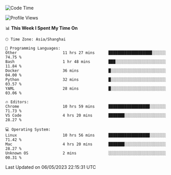 <!--START_SECTION:waka-->
![Code Time](http://img.shields.io/badge/Code%20Time-620%20hrs%2026%20mins-blue)

![Profile Views](http://img.shields.io/badge/Profile%20Views-3-blue)

📊 **This Week I Spent My Time On** 

```text
🕑︎ Time Zone: Asia/Shanghai

💬 Programming Languages: 
Other                    11 hrs 27 mins      ███████████████████░░░░░░   74.75 % 
Bash                     1 hr 48 mins        ███░░░░░░░░░░░░░░░░░░░░░░   11.84 % 
Docker                   36 mins             █░░░░░░░░░░░░░░░░░░░░░░░░   04.00 % 
Python                   32 mins             █░░░░░░░░░░░░░░░░░░░░░░░░   03.57 % 
YAML                     28 mins             █░░░░░░░░░░░░░░░░░░░░░░░░   03.06 % 

🔥 Editors: 
Chrome                   10 hrs 59 mins      ██████████████████░░░░░░░   71.73 % 
VS Code                  4 hrs 20 mins       ███████░░░░░░░░░░░░░░░░░░   28.27 % 

💻 Operating System: 
Linux                    10 hrs 56 mins      ██████████████████░░░░░░░   71.42 % 
Mac                      4 hrs 20 mins       ███████░░░░░░░░░░░░░░░░░░   28.27 % 
Unknown OS               2 mins              ░░░░░░░░░░░░░░░░░░░░░░░░░   00.31 % 
```


 Last Updated on 06/05/2023 22:15:31 UTC
<!--END_SECTION:waka-->